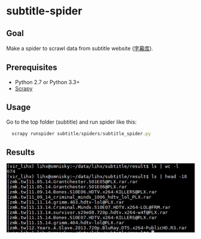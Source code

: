 # subtitle-spider

## Goal

Make a spider to scrawl data from subtitle website ([字幕库](http://www.zimuku.net/)). 

## Prerequisites

- Python 2.7 or Python 3.3+
- [Scrapy](https://scrapy.org/)

## Usage

Go to the top folder (subtitle) and run spider like this:

```javascript
  scrapy runspider subtitle/spiders/subtitle_spider.py
```

## Results

![result](assets/result.JPG)

